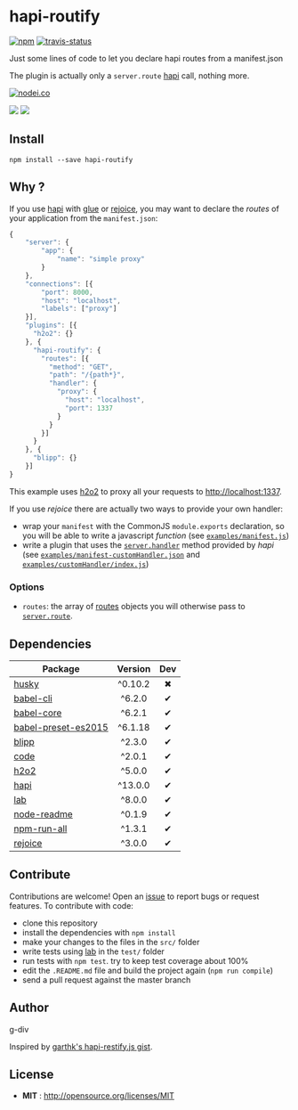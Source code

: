 # hapi-routify

[![npm](https://img.shields.io/npm/v/hapi-routify.svg)](http://npmjs.org/package/hapi-routify) [![travis-status](https://img.shields.io/travis/g-div/hapi-routify.svg)](https://travis-ci.org/g-div/hapi-routify)

Just some lines of code to let you declare hapi routes from a manifest.json

The plugin is actually only a ```server.route``` [hapi](http://hapijs.com) call, nothing more.

[![nodei.co](https://nodei.co/npm/hapi-routify.png?downloads=true&downloadRank=true&stars=true)](http://npmjs.org/package/hapi-routify)

[![](https://david-dm.org/g-div/hapi-routify/status.svg)](https://david-dm.org/g-div/hapi-routify)
[![](https://david-dm.org/g-div/hapi-routify/dev-status.svg)](https://david-dm.org/g-div/hapi-routify)

## Install

```
npm install --save hapi-routify
```

## Why ?

If you use [hapi](http://hapijs.com) with [glue](https://github.com/hapijs/glue) or [rejoice](https://github.com/hapijs/rejoice), you may want to declare the *routes* of your application from the ```manifest.json```:

```javascript
{
    "server": {
        "app": {
            "name": "simple proxy"
        }
    },
    "connections": [{
        "port": 8000,
        "host": "localhost",
        "labels": ["proxy"]
    }],
    "plugins": [{
      "h2o2": {}
    }, {
      "hapi-routify": {
        "routes": [{
          "method": "GET",
          "path": "/{path*}",
          "handler": {
            "proxy": {
              "host": "localhost",
              "port": 1337
            }
          }
        }]
      }
    }, {
      "blipp": {}
    }]
}
```
This example uses [h2o2](https://github.com/hapijs/h2o2) to proxy all your requests to [http://localhost:1337](http://localhost:1337).

If you use *rejoice* there are actually two ways to provide your own handler:
- wrap your ```manifest``` with the CommonJS ```module.exports``` declaration, so you will be able to write a javascript *function* (see [```examples/manifest.js```](https://github.com/g-div/hapi-routify/tree/master/examples/manifest.js))
- write a plugin that uses the [```server.handler```](http://hapijs.com/api#serverhandlername-method) method provided by *hapi* (see [```examples/manifest-customHandler.json```](https://github.com/g-div/hapi-routify/tree/master/examples/manifest-customHandler.json) and [```examples/customHandler/index.js```](https://github.com/g-div/hapi-routify/tree/master/examples/customHandler/index.js))

### Options

- `routes`: the array of [routes](http://hapijs.com/api#route-configuration) objects you will otherwise pass to [```server.route```](http://hapijs.com/api#serverrouteoptions).

## Dependencies

Package | Version | Dev
--- |:---:|:---:
[husky](https://www.npmjs.com/package/husky) | ^0.10.2 | ✖
[babel-cli](https://www.npmjs.com/package/babel-cli) | ^6.2.0 | ✔
[babel-core](https://www.npmjs.com/package/babel-core) | ^6.2.1 | ✔
[babel-preset-es2015](https://www.npmjs.com/package/babel-preset-es2015) | ^6.1.18 | ✔
[blipp](https://www.npmjs.com/package/blipp) | ^2.3.0 | ✔
[code](https://www.npmjs.com/package/code) | ^2.0.1 | ✔
[h2o2](https://www.npmjs.com/package/h2o2) | ^5.0.0 | ✔
[hapi](https://www.npmjs.com/package/hapi) | ^13.0.0 | ✔
[lab](https://www.npmjs.com/package/lab) | ^8.0.0 | ✔
[node-readme](https://www.npmjs.com/package/node-readme) | ^0.1.9 | ✔
[npm-run-all](https://www.npmjs.com/package/npm-run-all) | ^1.3.1 | ✔
[rejoice](https://www.npmjs.com/package/rejoice) | ^3.0.0 | ✔


## Contribute

Contributions are welcome!
Open an [issue](https://github.com/g-div/hapi-routify/issues) to report bugs or request features. 
To contribute with code:
- clone this repository
- install the dependencies with ```npm install```
- make your changes to the files in the ```src/``` folder
- write tests using [lab](https://github.com/hapijs/lab) in the ```test/``` folder
- run tests with ```npm test```. try to keep test coverage about 100%
- edit the ```.README.md``` file and build the project again (```npm run compile```)
- send a pull request against the master branch


## Author

g-div

Inspired by [garthk's hapi-restify.js gist](https://gist.github.com/garthk/8533351).

## License

 - **MIT** : http://opensource.org/licenses/MIT
